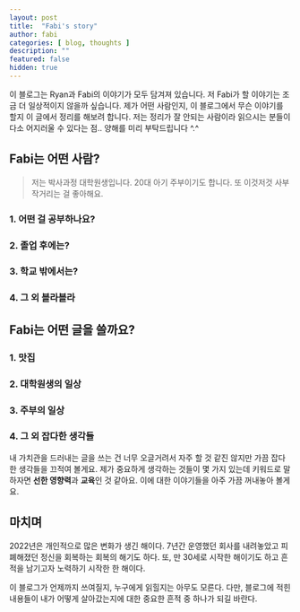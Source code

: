 ```yaml
---
layout: post
title:  "Fabi's story"
author: fabi
categories: [ blog, thoughts ]
description: ""
featured: false
hidden: true
---
```


이 블로그는 Ryan과 Fabi의 이야기가 모두 담겨져 있습니다.
저 Fabi가 할 이야기는 조금 더 일상적이지 않을까 싶습니다.
제가 어떤 사람인지, 이 블로그에서 무슨 이야기를 할지 이 글에서 정리를 해보려 합니다.
저는 정리가 잘 안되는 사람이라 읽으시는 분들이 다소 어지러울 수 있다는 점.. 양해를 미리 부탁드립니다 ^.^

## Fabi는 어떤 사람?
> 저는 박사과정 대학원생입니다. 20대 아기 주부이기도 합니다. 또 이것저것 사부작거리는 걸 좋아해요.

### 1. 어떤 걸 공부하나요?


### 2. 졸업 후에는?


### 3. 학교 밖에서는?


### 4. 그 외 블라블라

## Fabi는 어떤 글을 쓸까요?

### 1. 맛집

### 2. 대학원생의 일상

### 3. 주부의 일상

### 4. 그 외 잡다한 생각들
내 가치관을 드러내는 글을 쓰는 건 너무 오글거려서 자주 할 것 같진 않지만 가끔 잡다한 생각들을 끄적여 볼게요.
제가 중요하게 생각하는 것들이 몇 가지 있는데 키워드로 말하자면 **선한 영향력**과 **교육**인 것 같아요.
이에 대한 이야기들을 아주 가끔 꺼내놓아 볼게요. 

## 마치며
2022년은 개인적으로 많은 변화가 생긴 해이다. 7년간 운영했던 회사를 내려놓았고 피폐해졌던 정신을 회복하는 회복의 해기도 하다. 또, 만 30세로 시작한 해이기도 하고 흔적을 남기고자 노력하기 시작한 한 해이다. 

이 블로그가 언제까지 쓰여질지, 누구에게 읽힐지는 아무도 모른다. 다만, 블로그에 적힌 내용들이 내가 어떻게 살아갔는지에 대한 중요한 흔적 중 하나가 되길 바란다.



<!-- 
---
layout: post
title:  "Inception Movie"
author: john
categories: [ Jekyll, tutorial ]
tags: [red, yellow]
image: assets/images/11.jpg
description: "My review of Inception movie. Actors, directing and more."
rating: 4.5
featured: true
hidden: false
beforetoc: "Markdown editor is a very powerful thing. In this article I'm going to show you what you can actually do with it, some tricks and tips while editing your post."
toc: true // 목차를 사용할 것인지
--- 
-->
